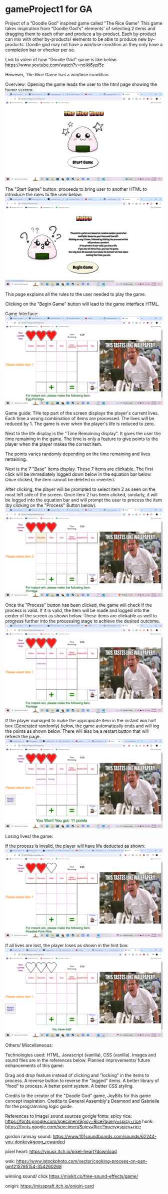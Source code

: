 # gameProject1 for GA

Project of a "Doodle God" inspired game called "The Rice Game"
This game takes inspiration from "Doodle God's" elements' of selecting 2 items and dragging them to each other and produce a by-product.
Each by-product can mix with other by-products/ elements to be able to produce new by-products.
Doodle god may not have a win/lose condition as they only have a completion bar or checker per se.

Link to video of how "Doodle God" game is like below:
https://www.youtube.com/watch?v=noikl6ypI5c

However, The Rice Game has a win/lose condition.

Overview:
Opening the game leads the user to the html page showing the home screen:
![alt text](readmepic1.jpg)

The "Start Game" button: proceeds to bring user to another HTML to introduce the rules to the user below:
![alt text](readmepic2.jpg)

This page explains all the rules to the user needed to play the game.

Clicking on the "Begin Game" button will lead to the game interface HTML.

Game Interface:
![alt text](readmepic3.jpg)

Game guide:
THe top part of the screen displays the player's current lives. Each time a wrong combination of items are processed. The lives will be reduced by 1. The game is over when the player's life is reduced to zero.

Next to the life display is the "Time Remaining display". It gives the user the time remaining in the game. The time is only a feature to give points to the player when the player makes the correct item.

The points varies randomly depending on the time remaining and lives remaining.

Next is the 7 "Base" Items display. These 7 items are clickable. The first click will be immediately logged down below in the equation bar below. Once clicked, the item cannot be deleted or reverted.

After clicking, the player will be prompted to select item 2 as seen on the most left side of the screen. Once item 2 has been clicked, similarly, it will be logged into the equation bar and will prompt the user to process the item (by clicking on the "Process" Button below).
![alt text](readmepic4.jpg)

Once the "Process" button has been clicked, the game will check if the process is valid. If it is valid, the item will be made and logged into the center of the screen as shown below. These items are clickable as well to progress further into the processing stage to achieve the desired outcome.
![alt text](readmepic5.jpg)

If the player managed to make the appropriate item in the instant win hint box (Generated randomly) below, the game automatically ends and will log the points as shown below. There will also be a restart button that will refresh the page.
![alt text](readmepic6.jpg)

Losing lives/ the game:

If the process is invalid, the player will have life deducted as shown:
![alt text](readmepic7.png)

If all lives are lost, the player loses as shown in the hint box:
![alt text](readmepic8.png)

Others/ Miscellaneous:

Technologies used: HTML, Javascript (vanilla), CSS (vanilla).
Images and sound files are in the references below.
Planned improvements/ future enhancements of this game:

Drag and drop feature instead of clicking and "locking" in the items to process.
A reverse button to reverse the "logged" items.
A better library of "food" to process.
A better point system.
A better CSS styling.

Credits to the creator of the "Doodle God" game, JoyBits for this game concept inspiration.
Credits to General Assembly's Desmond and Gabrielle for the programming logic guide.

References to image/ sound sources
google fonts:
spicy rice:
https://fonts.google.com/specimen/Spicy+Rice?query=spicy+rice
honk:
https://fonts.google.com/specimen/Spicy+Rice?query=spicy+rice

gordon ramsay sound:
https://www.101soundboards.com/sounds/62244-you-donkey#goog_rewarded

pixel heart:
https://yousx.itch.io/pixel-heart?download

wok:
https://www.istockphoto.com/vector/cooking-process-on-pan-gm1215795154-354260268

winning sound/ click
https://mixkit.co/free-sound-effects/game/

onigiri:
https://misspraft.itch.io/onigiri-card
